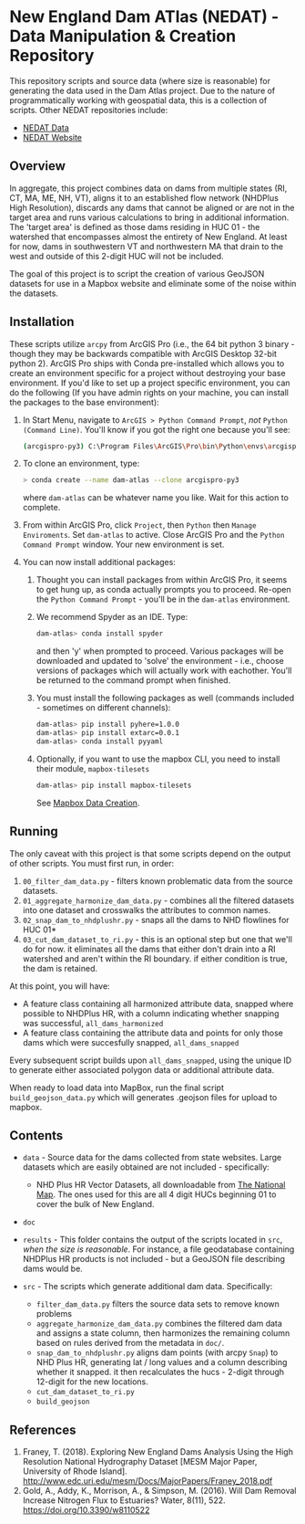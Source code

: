 # New England Dam ATlas (NEDAT) - Data Manipulation & Creation Repository

This repository scripts and source data (where size is reasonable) for generating the data used in the Dam Atlas project. Due to the nature of programmatically working with geospatial data, this is a collection of scripts. Other NEDAT repositories include:

- [NEDAT Data](https://github.com/uri-whl/nedat-data)
- [NEDAT Website](https://github.com/uri-whl/nedat-website)

## Overview

In aggregate, this project combines data on dams from multiple states (RI, CT, MA, ME, NH, VT), aligns it to an established flow network (NHDPlus High Resolution), discards any dams that cannot be aligned or are not in the target area and runs various calculations to bring in additional information. The 'target area' is defined as those dams residing in HUC 01 - the watershed that encompasses almost the entirety of New England. At least for now, dams in southwestern VT and northwestern MA that drain to the west and outside of this 2-digit HUC will not be included.

The goal of this project is to script the creation of various GeoJSON datasets for use in a Mapbox website and eliminate some of the noise within the datasets.

## Installation

These scripts utilize `arcpy` from ArcGIS Pro (i.e., the 64 bit python 3 binary - though they may be backwards compatible with ArcGIS Desktop 32-bit python 2). ArcGIS Pro ships with Conda pre-installed which allows you to create an environment specific for a project without destroying your base environment. If you'd like to set up a project specific environment, you can do the following (If you have admin rights on your machine, you can install the packages to the base environment):

1. In Start Menu, navigate to `ArcGIS > Python Command Prompt`, _not_ `Python (Command Line)`. You'll know if you got the right one because you'll see:

    ```bash
    (arcgispro-py3) C:\Program Files\ArcGIS\Pro\bin\Python\envs\arcgispro-py3>
    ```

2. To clone an environment, type:

    ```bash
    > conda create --name dam-atlas --clone arcgispro-py3
    ```

    where `dam-atlas` can be whatever name you like. Wait for this action to complete.

3. From within ArcGIS Pro, click `Project`, then `Python` then `Manage Enviroments`. Set `dam-atlas` to active. Close ArcGIS Pro and the `Python Command Prompt` window. Your new environment is set.

4. You can now install additional packages:
    1. Thought you can install packages from within ArcGIS Pro, it seems to get hung up, as conda actually prompts you to proceed. Re-open the `Python Command Prompt` - you'll be in the `dam-atlas` environment.

    2. We recommend Spyder as an IDE. Type:

        ```bash
        dam-atlas> conda install spyder
        ```

       and then 'y' when prompted to proceed. Various packages will be downloaded and updated to 'solve' the environment - i.e., choose versions of packages which will actually work with eachother. You'll be returned to the command prompt when finished.

    3. You must install the following packages as well (commands included - sometimes on different channels):

        ```bash
        dam-atlas> pip install pyhere=1.0.0
        dam-atlas> pip install extarc=0.0.1
        dam-atlas> conda install pyyaml
        ```

    4. Optionally, if you want to use the mapbox CLI, you need to install their module, `mapbox-tilesets`

        ```bash
        dam-atlas> pip install mapbox-tilesets
        ```

        See [Mapbox Data Creation](doc/mapbox_data_creation.md).

## Running

The only caveat with this project is that some scripts depend on the output of other scripts. You must first run, in order:

1. `00_filter_dam_data.py` - filters known problematic data from the source datasets.
2. `01_aggregate_harmonize_dam_data.py` - combines all the filtered datasets into one dataset and crosswalks the attributes to common names.
3. `02_snap_dam_to_nhdplushr.py` - snaps all the dams to NHD flowlines for HUC 01*
4. `03_cut_dam_dataset_to_ri.py` - this is an optional step but one that we'll do for now. it eliminates all the dams that either don't drain into a RI watershed and aren't within the RI boundary. if either condition is true, the dam is retained.

At this point, you will have:

- A feature class containing all harmonized attribute data, snapped where possible to NHDPlus HR, with a column indicating whether snapping was successful, `all_dams_harmonized`
- A feature class containing the attribute data and points for only those dams which were succesfully snapped, `all_dams_snapped`

Every subsequent script builds upon `all_dams_snapped`, using the unique ID to generate either associated polygon data or additional attribute data.

When ready to load data into MapBox, run the final script `build_geojson_data.py` which will generates .geojson files for upload to mapbox.

## Contents

- `data` - Source data for the dams collected from state websites. Large datasets which are easily obtained are not included - specifically:
  - NHD Plus HR Vector Datasets, all downloadable from [The National Map](https://viewer.nationalmap.gov/basic/). The ones used for this are all 4 digit HUCs beginning 01 to cover the bulk of New England.

- `doc`
- `results` - This folder contains the output of the scripts located in `src`, _when the size is reasonable_. For instance, a file geodatabase containing NHDPlus HR products is not included - but a GeoJSON file describing dams would be.
- `src` - The scripts which generate additional dam data. Specifically:

    - `filter_dam_data.py` filters the source data sets to remove known problems
    - `aggregate_harmonize_dam_data.py` combines the filtered dam data and assigns a state column, then harmonizes the remaining column based on rules derived from the metadata in `doc/`.
    - `snap_dam_to_nhdplushr.py` aligns dam points (with arcpy `Snap`) to NHD Plus HR, generating lat / long values and a column describing whether it snapped. it then recalculates the hucs - 2-digit through 12-digit for the new locations.
    - `cut_dam_dataset_to_ri.py`
    - `build_geojson`
    
## References

1. Franey, T. (2018). Exploring New England Dams Analysis Using the High Resolution National Hydrography Dataset [MESM Major Paper, University of Rhode Island]. <http://www.edc.uri.edu/mesm/Docs/MajorPapers/Franey_2018.pdf>
2. Gold, A., Addy, K., Morrison, A., & Simpson, M. (2016). Will Dam Removal Increase Nitrogen Flux to Estuaries? Water, 8(11), 522. <https://doi.org/10.3390/w8110522>
